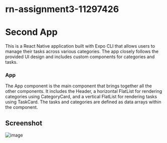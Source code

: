 # rn-assignment3-11297426

# Second App

This is a React Native application built with Expo CLI that allows users to manage their tasks across various categories. The app closely follows the provided UI design and includes custom components for categories and tasks.


### App

The App component is the main component that brings together all the other components. It includes the Header, a horizontal FlatList for rendering categories using CategoryCard, and a vertical FlatList for rendering tasks using TaskCard. The tasks and categories are defined as data arrays within the component.

## Screenshot


![image](https://github.com/loneshark-1/rn-assignment3-11297426/assets/151842354/2a63d8e1-2320-431b-a87a-a93cad165f89)


